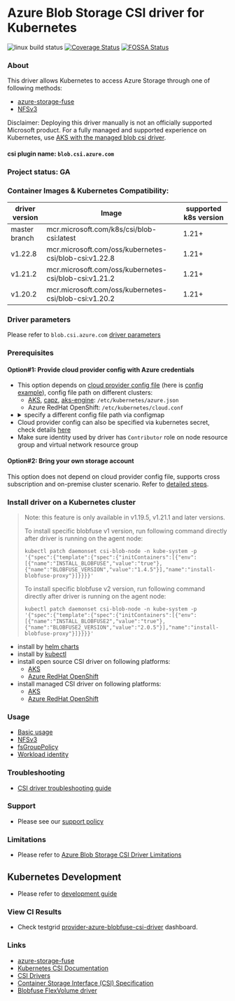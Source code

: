 # Azure Blob Storage CSI driver for Kubernetes
![linux build status](https://github.com/kubernetes-sigs/blob-csi-driver/actions/workflows/linux.yaml/badge.svg)
[![Coverage Status](https://coveralls.io/repos/github/kubernetes-sigs/blob-csi-driver/badge.svg?branch=master)](https://coveralls.io/github/kubernetes-sigs/blob-csi-driver?branch=master)
[![FOSSA Status](https://app.fossa.io/api/projects/git%2Bgithub.com%2Fkubernetes-sigs%2Fblob-csi-driver.svg?type=shield)](https://app.fossa.io/projects/git%2Bgithub.com%2Fkubernetes-sigs%2Fblob-csi-driver?ref=badge_shield)

### About
This driver allows Kubernetes to access Azure Storage through one of following methods:
 - [azure-storage-fuse](https://github.com/Azure/azure-storage-fuse)
 - [NFSv3](https://docs.microsoft.com/en-us/azure/storage/blobs/network-file-system-protocol-support)
 
Disclaimer: Deploying this driver manually is not an officially supported Microsoft product. For a fully managed and supported experience on Kubernetes, use [AKS with the managed blob csi driver](https://learn.microsoft.com/en-us/azure/aks/azure-blob-csi).

#### csi plugin name: `blob.csi.azure.com`

### Project status: GA

### Container Images & Kubernetes Compatibility:
|driver version  |Image                                                 | supported k8s version |
|----------------|------------------------------------------------------|-----------------------|
|master branch   |mcr.microsoft.com/k8s/csi/blob-csi:latest             | 1.21+                 |
|v1.22.8         |mcr.microsoft.com/oss/kubernetes-csi/blob-csi:v1.22.8 | 1.21+                 |
|v1.21.2         |mcr.microsoft.com/oss/kubernetes-csi/blob-csi:v1.21.2 | 1.21+                 |
|v1.20.2         |mcr.microsoft.com/oss/kubernetes-csi/blob-csi:v1.20.2 | 1.21+                 |

### Driver parameters
Please refer to `blob.csi.azure.com` [driver parameters](./docs/driver-parameters.md)

### Prerequisites
#### Option#1: Provide cloud provider config with Azure credentials
 - This option depends on [cloud provider config file](https://github.com/kubernetes/cloud-provider-azure/blob/master/docs/cloud-provider-config.md) (here is [config example](./deploy/example/azure.json)), config file path on different clusters:
   - [AKS](https://docs.microsoft.com/en-us/azure/aks/), [capz](https://github.com/kubernetes-sigs/cluster-api-provider-azure), [aks-engine](https://github.com/Azure/aks-engine): `/etc/kubernetes/azure.json`
   - Azure RedHat OpenShift: `/etc/kubernetes/cloud.conf`
 - <details> <summary>specify a different config file path via configmap</summary></br>create configmap "azure-cred-file" before driver starts up</br><pre>kubectl create configmap azure-cred-file --from-literal=path="/etc/kubernetes/cloud.conf" --from-literal=path-windows="C:\\k\\cloud.conf" -n kube-system</pre></details>
 - Cloud provider config can also be specified via kubernetes secret, check details [here](./docs/read-from-secret.md)
 - Make sure identity used by driver has `Contributor` role on node resource group and virtual network resource group

#### Option#2: Bring your own storage account
This option does not depend on cloud provider config file, supports cross subscription and on-premise cluster scenario. Refer to [detailed steps](./deploy/example/e2e_usage.md#option2-bring-your-own-storage-account).

### Install driver on a Kubernetes cluster
> Note: this feature is only available in v1.19.5, v1.21.1 and later versions.
>
> To install specific blobfuse v1 version, run following command directly after driver is running on the agent node:
> ```console
> kubectl patch daemonset csi-blob-node -n kube-system -p '{"spec":{"template":{"spec":{"initContainers":[{"env":[{"name":"INSTALL_BLOBFUSE","value":"true"},{"name":"BLOBFUSE_VERSION","value":"1.4.5"}],"name":"install-blobfuse-proxy"}]}}}}'
> ```
>
> To install specific blobfuse v2 version, run following command directly after driver is running on the agent node:
> ```console
> kubectl patch daemonset csi-blob-node -n kube-system -p '{"spec":{"template":{"spec":{"initContainers":[{"env":[{"name":"INSTALL_BLOBFUSE2","value":"true"},{"name":"BLOBFUSE2_VERSION","value":"2.0.5"}],"name":"install-blobfuse-proxy"}]}}}}'
> ```
>
 - install by [helm charts](./charts)
 - install by [kubectl](./docs/install-blob-csi-driver.md)
 - install open source CSI driver on following platforms:
   - [AKS](./docs/install-driver-on-aks.md)
   - [Azure RedHat OpenShift](https://github.com/ezYakaEagle442/aro-pub-storage/blob/master/setup-store-CSI-driver-azure-blob.md)
 - install managed CSI driver on following platforms:
   - [AKS](https://learn.microsoft.com/en-us/azure/aks/azure-blob-csi)
   - [Azure RedHat OpenShift](https://github.com/ezYakaEagle442/aro-pub-storage/blob/master/setup-store-CSI-driver-azure-blob.md)

### Usage
 - [Basic usage](./deploy/example/e2e_usage.md)
 - [NFSv3](./deploy/example/nfs)
 - [fsGroupPolicy](./deploy/example/fsgroup)
 - [Workload identity](./docs/workload-identity.md)

### Troubleshooting
 - [CSI driver troubleshooting guide](./docs/csi-debug.md)

### Support
 - Please see our [support policy][support-policy]

### Limitations
 - Please refer to [Azure Blob Storage CSI Driver Limitations](./docs/limitations.md)

## Kubernetes Development
 - Please refer to [development guide](./docs/csi-dev.md)

### View CI Results
 - Check testgrid [provider-azure-blobfuse-csi-driver](https://testgrid.k8s.io/provider-azure-blobfuse-csi-driver) dashboard.

### Links
 - [azure-storage-fuse](https://github.com/Azure/azure-storage-fuse)
 - [Kubernetes CSI Documentation](https://kubernetes-csi.github.io/docs/)
 - [CSI Drivers](https://github.com/kubernetes-csi/drivers)
 - [Container Storage Interface (CSI) Specification](https://github.com/container-storage-interface/spec)
 - [Blobfuse FlexVolume driver](https://github.com/Azure/kubernetes-volume-drivers/tree/master/flexvolume/blobfuse)

[support-policy]: support.md
